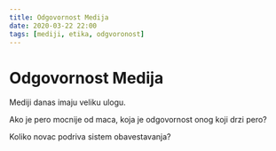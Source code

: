 ```yaml
---
title: Odgovornost Medija
date: 2020-03-22 22:00
tags: [mediji, etika, odgvoronost]
---
```


# Odgovornost Medija

Mediji danas imaju veliku ulogu.

Ako je pero mocnije od maca, koja je odgovornost onog koji drzi pero?

Koliko novac podriva sistem obavestavanja?


